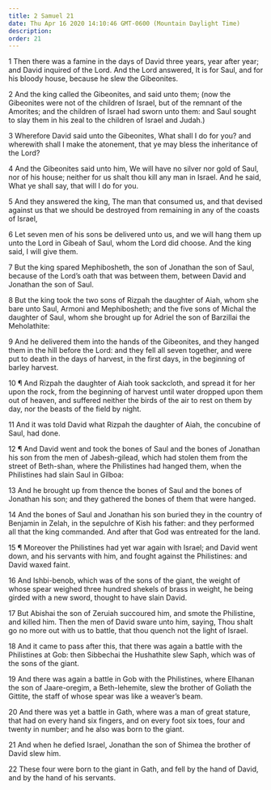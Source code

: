 ```yaml
---
title: 2 Samuel 21
date: Thu Apr 16 2020 14:10:46 GMT-0600 (Mountain Daylight Time)
description: 
order: 21
---
```


<p>
  1 Then there was a famine in the days of David three years, year after year;
  and David inquired of the Lord. And the Lord answered, It is for Saul, and for
  his bloody house, because he slew the Gibeonites.
</p>
<p>
  2 And the king called the Gibeonites, and said unto them; (now the Gibeonites
  were not of the children of Israel, but of the remnant of the Amorites; and
  the children of Israel had sworn unto them: and Saul sought to slay them in
  his zeal to the children of Israel and Judah.)
</p>
<p>
  3 Wherefore David said unto the Gibeonites, What shall I do for you? and
  wherewith shall I make the atonement, that ye may bless the inheritance of the
  Lord?
</p>
<p>
  4 And the Gibeonites said unto him, We will have no silver nor gold of Saul,
  nor of his house; neither for us shalt thou kill any man in Israel. And he
  said, What ye shall say, that will I do for you.
</p>
<p>
  5 And they answered the king, The man that consumed us, and that devised
  against us that we should be destroyed from remaining in any of the coasts of
  Israel,
</p>
<p>
  6 Let seven men of his sons be delivered unto us, and we will hang them up
  unto the Lord in Gibeah of Saul, whom the Lord did choose. And the king said,
  I will give them.
</p>
<p>
  7 But the king spared Mephibosheth, the son of Jonathan the son of Saul,
  because of the Lord&#x2019;s oath that was between them, between David and
  Jonathan the son of Saul.
</p>
<p>
  8 But the king took the two sons of Rizpah the daughter of Aiah, whom she bare
  unto Saul, Armoni and Mephibosheth; and the five sons of Michal the daughter
  of Saul, whom she brought up for Adriel the son of Barzillai the Meholathite:
</p>
<p>
  9 And he delivered them into the hands of the Gibeonites, and they hanged them
  in the hill before the Lord: and they fell all seven together, and were put to
  death in the days of harvest, in the first days, in the beginning of barley
  harvest.
</p>
<p>
  10 &#xB6; And Rizpah the daughter of Aiah took sackcloth, and spread it for
  her upon the rock, from the beginning of harvest until water dropped upon them
  out of heaven, and suffered neither the birds of the air to rest on them by
  day, nor the beasts of the field by night.
</p>
<p>
  11 And it was told David what Rizpah the daughter of Aiah, the concubine of
  Saul, had done.
</p>
<p>
  12 &#xB6; And David went and took the bones of Saul and the bones of Jonathan
  his son from the men of Jabesh-gilead, which had stolen them from the street
  of Beth-shan, where the Philistines had hanged them, when the Philistines had
  slain Saul in Gilboa:
</p>
<p>
  13 And he brought up from thence the bones of Saul and the bones of Jonathan
  his son; and they gathered the bones of them that were hanged.
</p>
<p>
  14 And the bones of Saul and Jonathan his son buried they in the country of
  Benjamin in Zelah, in the sepulchre of Kish his father: and they performed all
  that the king commanded. And after that God was entreated for the land.
</p>
<p>
  15 &#xB6; Moreover the Philistines had yet war again with Israel; and David
  went down, and his servants with him, and fought against the Philistines: and
  David waxed faint.
</p>
<p>
  16 And Ishbi-benob, which was of the sons of the giant, the weight of whose
  spear weighed three hundred shekels of brass in weight, he being girded with a
  new sword, thought to have slain David.
</p>
<p>
  17 But Abishai the son of Zeruiah succoured him, and smote the Philistine, and
  killed him. Then the men of David sware unto him, saying, Thou shalt go no
  more out with us to battle, that thou quench not the light of Israel.
</p>
<p>
  18 And it came to pass after this, that there was again a battle with the
  Philistines at Gob: then Sibbechai the Hushathite slew Saph, which was of the
  sons of the giant.
</p>
<p>
  19 And there was again a battle in Gob with the Philistines, where Elhanan the
  son of Jaare-oregim, a Beth-lehemite, slew the brother of Goliath the Gittite,
  the staff of whose spear was like a weaver&#x2019;s beam.
</p>
<p>
  20 And there was yet a battle in Gath, where was a man of great stature, that
  had on every hand six fingers, and on every foot six toes, four and twenty in
  number; and he also was born to the giant.
</p>
<p>
  21 And when he defied Israel, Jonathan the son of Shimea the brother of David
  slew him.
</p>
<p>
  22 These four were born to the giant in Gath, and fell by the hand of David,
  and by the hand of his servants.
</p>
